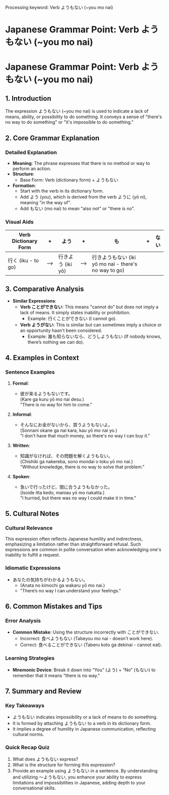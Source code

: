 Processing keyword: Verb ようもない (~you mo nai)
# Japanese Grammar Point: Verb ようもない (~you mo nai)
# Japanese Grammar Point: Verb ようもない (~you mo nai)
## 1. Introduction
The expression ようもない (~you mo nai) is used to indicate a lack of means, ability, or possibility to do something. It conveys a sense of "there's no way to do something" or "it's impossible to do something."
## 2. Core Grammar Explanation
### Detailed Explanation
- **Meaning**: The phrase expresses that there is no method or way to perform an action.
- **Structure**:
  - Base Form: Verb (dictionary form) + ようもない
- **Formation**: 
  - Start with the verb in its dictionary form.
  - Add よう (you), which is derived from the verb ように (yō ni), meaning "in the way of".
  - Add もない (mo nai) to mean "also not" or "there is no".
### Visual Aids
| Verb Dictionary Form |  +  | よう | + | も | + | ない |
|------------------|-----|-----|----|-----|-----|------|
| 行く (iku - to go)    | --> | 行きよう (iki yō) | --> | 行きようもない (iki yō mo nai - there's no way to go) |
## 3. Comparative Analysis
- **Similar Expressions**:
  - **Verb ことができない**: This means "cannot do" but does not imply a lack of means. It simply states inability or prohibition.
    - Example: 行くことができない (I cannot go).
  - **Verb ようがない**: This is similar but can sometimes imply a choice or an opportunity hasn't been considered.
    - Example: 誰も知らないなら、どうしようもない (If nobody knows, there’s nothing we can do).
## 4. Examples in Context
### Sentence Examples
1. **Formal**:
   - 彼が来るようもないです。  
     (Kare ga kuru yō mo nai desu.)  
     "There is no way for him to come."
   
2. **Informal**:
   - そんなにお金がないから、買うようもないよ。  
     (Sonnani okane ga nai kara, kau yō mo nai yo.)  
     "I don't have that much money, so there's no way I can buy it."
   
3. **Written**:
   - 知識がなければ、その問題を解くようもない。  
     (Chishiki ga nakereba, sono mondai o toku yō mo nai.)  
     "Without knowledge, there is no way to solve that problem."
   
4. **Spoken**:
   - 急いで行ったけど、間に合うようもなかった。  
     (Isoide itta kedo, maniau yō mo nakatta.)  
     "I hurried, but there was no way I could make it in time."
## 5. Cultural Notes
### Cultural Relevance
This expression often reflects Japanese humility and indirectness, emphasizing a limitation rather than straightforward refusal. Such expressions are common in polite conversation when acknowledging one's inability to fulfill a request.
### Idiomatic Expressions
- あなたの気持ちがわかるようもない。
   - (Anata no kimochi ga wakaru yō mo nai.)
   - "There’s no way I can understand your feelings."
## 6. Common Mistakes and Tips
### Error Analysis
- **Common Mistake**: Using the structure incorrectly with ことができない.
  - Incorrect: 食べようもない (Tabeyou mo nai - doesn't work here).
  - Correct: 食べることができない (Taberu koto ga dekinai - cannot eat).
### Learning Strategies
- **Mnemonic Device**: Break it down into “You” (よう) + “No” (もない) to remember that it means "there is no way."
## 7. Summary and Review
### Key Takeaways
- ようもない indicates impossibility or a lack of means to do something.
- It is formed by attaching ようもない to a verb in its dictionary form.
- It implies a degree of humility in Japanese communication, reflecting cultural norms.
### Quick Recap Quiz
1. What does ようもない express?
2. What is the structure for forming this expression?
3. Provide an example using ようもない in a sentence.
By understanding and utilizing ～ようもない, you enhance your ability to express limitations and impossibilities in Japanese, adding depth to your conversational skills.
